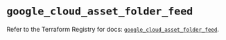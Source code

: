 # `google_cloud_asset_folder_feed`

Refer to the Terraform Registry for docs: [`google_cloud_asset_folder_feed`](https://registry.terraform.io/providers/hashicorp/google/6.32.0/docs/resources/cloud_asset_folder_feed).
